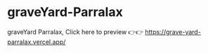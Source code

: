 # graveYard-Parralax
graveYard Parralax, Click here to preview 👉👉 https://grave-yard-parralax.vercel.app/
